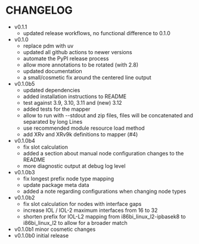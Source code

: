 # CHANGELOG

- v0.1.1
  - updated release workflows, no functional difference to 0.1.0
- v0.1.0
  - replace pdm with uv
  - updated all github actions to newer versions
  - automate the PyPI release process
  - allow more annotations to be rotated (with 2.8)
  - updated documentation
  - a small/cosmetic fix around the centered line output
- v0.1.0b5
  - updated dependencies
  - added installation instructions to README
  - test against 3.9, 3.10, 3.11 and (new) 3.12
  - added tests for the mapper
  - allow to run with --stdout and zip files, files will be concatenated
    and separated by long Lines
  - use recommended module resource load method
  - add XRv and XRv9k definitions to mapper (#4)
- v0.1.0b4
  - fix slot calculation
  - added a section about manual node configuration changes to the README
  - more diagnostic output at debug log level
- v0.1.0b3
  - fix longest prefix node type mapping
  - update package meta data
  - added a note regarding configurations when changing node types
- v0.1.0b2
  - fix slot calculation for nodes with interface gaps
  - increase IOL / IOL-2 maximum interfaces from 16 to 32
  - shorten prefix for IOL-L2 mapping from i86bi_linux_l2-ipbasek8 to
    i86bi_linux_l2 to allow for a broader match
- v0.1.0b1 minor cosmetic changes
- v0.1.0b0 initial release
